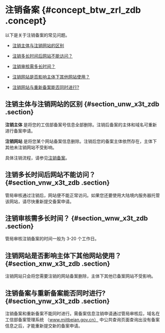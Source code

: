 # 注销备案 {#concept_btw_zrl_zdb .concept}

以下是关于注销备案的常见问题。

-   [注销主体与注销网站的区别](#section_unw_x3t_zdb)

-   [注销多长时间后网站不能访问？](#section_vnw_x3t_zdb)

-   [注销审核需多长时间？](#section_wnw_x3t_zdb)

-   [注销网站是否影响主体下其他网站使用？](#section_xnw_x3t_zdb)

-   [注销网站与重新备案能否同时进行?](#section_ynw_x3t_zdb)


## 注销主体与注销网站的区别 {#section_unw_x3t_zdb .section}

**注销主体** 是将您的工信部备案号信息全部删除。注销后备案的主体和域名可重新进行备案申请。

**注销网站** 是将您某个网站备案信息删除。注销后您的备案主体依然存在，主体下其他未注销网站不受影响。

具体注销流程，请参见[注销备案](../cn.zh-CN/备案流程/注销备案.md#)。

## 注销多长时间后网站不能访问？ {#section_vnw_x3t_zdb .section}

管局审核通过注销后，网站便不能正常访问。如果您还要使用大陆境内服务器托管该网站，请尽快重新提交备案申请。

## 注销审核需多长时间？ {#section_wnw_x3t_zdb .section}

管局审核注销备案的时间一般为 3-20 个工作日。

## 注销网站是否影响主体下其他网站使用？ {#section_xnw_x3t_zdb .section}

注销网站只会将您需要注销的网站备案删除，主体下其他已备案网站不受影响。

## 注销备案与重新备案能否同时进行? {#section_ynw_x3t_zdb .section}

注销备案和重新备案不能同时进行。需备案信息注销申请通过管局审核后，域名在工信部备案管理系统 （www.miitbeian.gov.cn） 中公共查询页面查询出没有备案信息之后，才能重新提交新的备案申请。

